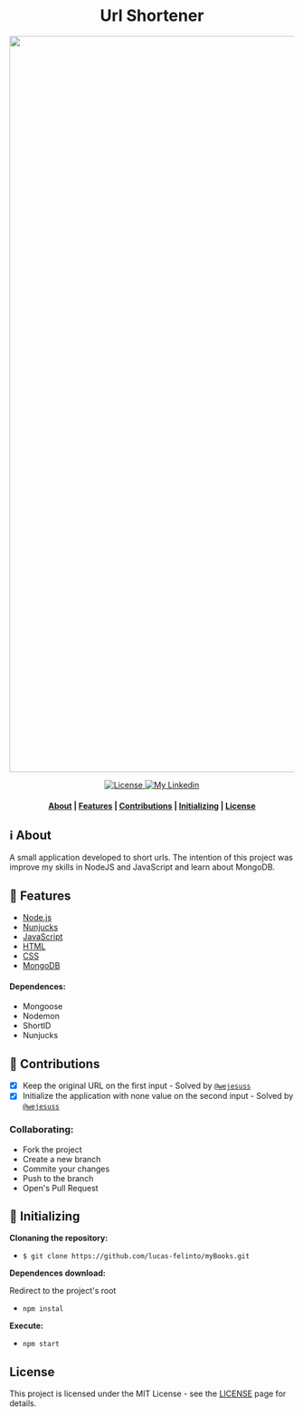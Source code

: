 <h1 align="center">
     Url Shortener
 </h1>

<img src="https://user-images.githubusercontent.com/62717182/81981908-539da800-9607-11ea-96a4-3d0be8672037.gif" width="1300">
<p align="center">
  <a href="LICENSE" >
    <img alt="License" src="https://img.shields.io/badge/license-MIT-%23F8952D">
  </a>
  
  <a href="https://www.linkedin.com/in/lucas-felinto/" >
    <img alt="My Linkedin" src="https://img.shields.io/badge/lucasfelinto-%230077B5?style=social&logo=linkedin">
  </a>
</p>

<h4 align="center">
 <a href="#information_source-about">About</a> | <a href="#rocket-Features">Features</a>  | <a href="#link-contributions">Contributions</a> | <a href="#beginner-initializing">Initializing</a> | <a href="#license">License</a> 
</h4>

## :information_source: About
A small application developed to short urls. The intention of this project was improve my skills in NodeJS and JavaScript and learn about MongoDB.

## :rocket: Features
- [Node.js](https://nodejs.org/)
- [Nunjucks](https://mozilla.github.io/nunjucks/)
- [JavaScript](https://www.javascript.com/)
- [HTML](https://www.w3schools.com/html/)
- [CSS](https://www.w3schools.com/css/)
- [MongoDB](https://www.mongodb.com/)

#### Dependences:
* Mongoose
* Nodemon
* ShortID
* Nunjucks

## :link: Contributions

- [X] Keep the original URL on the first input - Solved by <a href="https://github.com/wejesuss"> ```@wejesuss``` <a>
- [X] Initialize the application with none value on the second input - Solved by <a href="https://github.com/wejesuss"> ```@wejesuss``` <a>

### Collaborating:

* Fork the project
* Create a new branch
* Commite your changes
* Push to the branch
* Open's Pull Request

## :beginner: Initializing

<b>Clonaning the repository:</b>
- ```$ git clone https://github.com/lucas-felinto/myBooks.git```

<b>Dependences download:</b>
<p>Redirect to the project's root</p>

- ```npm instal```

<b>Execute:</b>
- `npm start`


## License

This project is licensed under the MIT License - see the [LICENSE](https://opensource.org/licenses/MIT) page for details.

